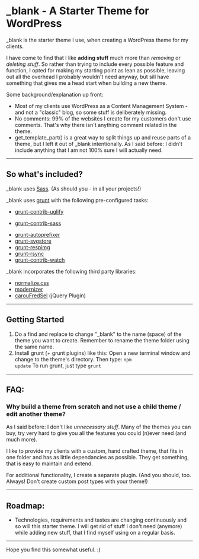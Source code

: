 # _blank - A Starter Theme for WordPress

_blank is the starter theme I use, when creating a WordPress theme for my clients.

I have come to find that I like **adding stuff** much more than _removing_ or _deleting stuff_. So rather than trying to include every possible feature and function, I opted for making my starting point as lean as possible, leaving out all the overhead I probably wouldn't need anyway, but sill have something that gives me a head start when building a new theme.

Some background/explanation up front:

- Most of my clients use WordPress as a Content Management System - and not a "classic" blog, so some stuff is deliberately missing.
- No comments: 99% of the websites I create for my customers don't use comments. That's why there isn't anything comment related in the theme.
- get_template_part() is a great way to split things up and reuse parts of a theme, but I left it out of _blank intentionally. As I said before: I didn't include anything that I am not 100% sure I will actually need.

* * *

## So what's included?

_blank uses [Sass](http://sass-lang.com/). (As should you - in all your projects!)

_blank uses [grunt](http://gruntjs.com/) with the following pre-configured tasks:

- [grunt-contrib-uglify](https://github.com/gruntjs/grunt-contrib-uglify)
* [grunt-contrib-sass](https://github.com/gruntjs/grunt-contrib-sass)
- [grunt-autoprefixer](https://github.com/nDmitry/grunt-autoprefixer)
- [grunt-svgstore](https://github.com/FWeinb/grunt-svgstore)
- [grunt-respimg](https://github.com/nwtn/grunt-respimg)
- [grunt-rsync](https://github.com/jedrichards/grunt-rsync)
- [grunt-contrib-watch](https://github.com/gruntjs/grunt-contrib-watch)

_blank incorporates the following third party libraries:

- [normalize.css](http://necolas.github.io/normalize.css/)
- [modernizer](http://modernizr.com/)
- [carouFredSel](http://dev7studios.com/plugins/caroufredsel) (jQuery Plugin)

* * *

## Getting Started

1. Do a find and replace to change "_blank" to the name (space) of the theme you want to create. Remember to rename the theme folder using the same name.
2. Install grunt (+ grunt plugins) like this: Open a new terminal window and change to the theme's directory. Then type: <code>npm update</code> To run grunt, just type <code>grunt</code>

* * *

## FAQ:

### Why build a theme from scratch and not use a child theme / edit another theme?

As I said before: I don't like _unnecessary stuff_. Many of the themes you can buy, try very hard to give you all the features you could (n)ever need (and much more).

I like to provide my clients with a custom, hand crafted theme, that fits in one folder and has as little dependancies as possible. They get something, that is easy to maintain and extend.

For additional functionality, I create a separate plugin. (And you should, too. Always! Don't create custom post types with your theme!)

* * *

## Roadmap:

- Technologies, requirements and tastes are changing continuously and so will this starter theme. I will get rid of stuff I don't need (anymore) while adding new stuff, that I find myself using on a regular basis.

* * *

Hope you find this somewhat useful. :)

